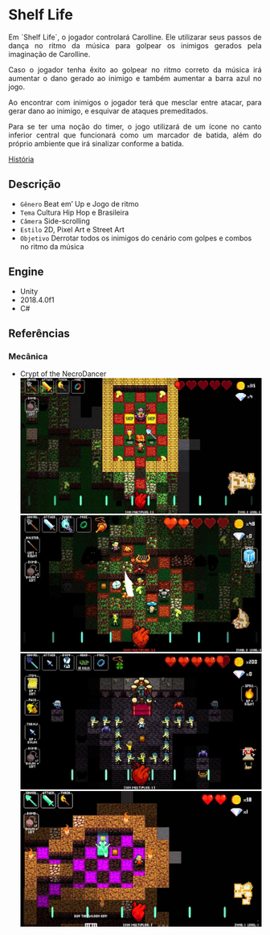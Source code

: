 # Shelf Life

<p align="justify">Em `Shelf Life`, o jogador controlará Carolline. Ele utilizarar seus passos de dança no ritmo da música para golpear os inimigos gerados pela imaginação de Carolline.</p>

<p align="justify">Caso o jogador tenha êxito ao golpear no ritmo correto da música irá aumentar o dano gerado ao inimigo e também aumentar a barra azul no jogo.</p>

<p align="justify">Ao encontrar com inimigos o jogador terá que mesclar entre atacar, para gerar dano ao inimigo, e esquivar de ataques premeditados.</p>

<p align="justify">Para se ter uma noção do timer, o jogo utilizará de um ícone no canto inferior central que funcionará como um marcador de batida, além do próprio ambiente que irá sinalizar conforme a batida.</p>


[História](documentacao/historia-shelf-life.pdf)

## Descrição
- `Gênero` Beat em’ Up e Jogo de ritmo
- `Tema` Cultura Hip Hop e Brasileira
- `Câmera` Side-scrolling
- `Estilo` 2D, Pixel Art e Street Art
- `Objetivo` Derrotar todos os inimigos do cenário com golpes e combos no ritmo da música

## Engine
- Unity 
- 2018.4.0f1
- C#

## Referências

### Mecânica
- Crypt of the NecroDancer
![Image](screenshot/referencias/Crypt-of-the-NecroDancer-1.jpg)
![Image](screenshot/referencias/Crypt-of-the-NecroDancer-2.jpg)
![Image](screenshot/referencias/Crypt-of-the-NecroDancer-3.jpg)
![Image](screenshot/referencias/Crypt-of-the-NecroDancer-4.jpg)
